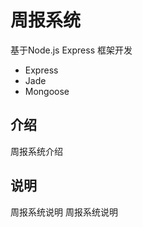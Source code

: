 # 周报系统  
基于Node.js Express 框架开发
- Express
- Jade
- Mongoose


## 介绍  
周报系统介绍

## 说明
周报系统说明
周报系统说明




